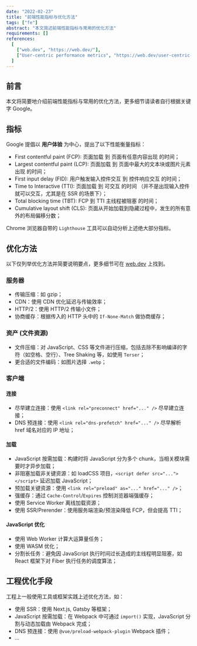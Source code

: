 ```yaml
---
date: "2022-02-23"
title: "前端性能指标与优化方法"
tags: ["fe"]
abstract: "本文简述前端性能指标与常用的优化方法"
requirements: []
references:
  [
    ["web.dev", "https://web.dev/"],
    ["User-centric performance metrics", "https://web.dev/user-centric-performance-metrics/#in-the-lab"],
  ]
---
```


## 前言

本文将简要地介绍前端性能指标与常用的优化方法，更多细节请读者自行根据关键字 Google。

## 指标

Google 提倡以 **用户体验** 为中心，提出了以下性能衡量指标：

- First contentful paint (FCP): 页面加载 到 页面有任意内容出现 的时间；
- Largest contentful paint (LCP): 页面加载 到 页面中最大的文本块或图片元素出现 的时间；
- First input delay (FID): 用户触发输入控件交互 到 控件响应交互 的时间；
- Time to Interactive (TTI): 页面加载 到 可交互 的时间 （并不是出现输入控件就可以交互，尤其是在 SSR 的场景下）；
- Total blocking time (TBT): FCP 到 TTI 主线程被阻塞 的时间；
- Cumulative layout shift (CLS): 页面从开始加载到隐藏过程中，发生的所有意外的布局偏移分数；

Chrome 浏览器自带的 `Lighthouse` 工具可以自动分析上述绝大部分指标。

## 优化方法

以下仅列举优化方法并简要说明要点，更多细节可在 [web.dev](web.dev) 上找到。

### 服务器

- 传输压缩：如 gzip；
- CDN：使用 CDN 优化延迟与传输效率；
- HTTP/2：使用 HTTP/2 传输小文件；
- 协商缓存：根据传入的 HTTP 头中的 `If-None-Match` 做协商缓存；

### 资产 (文件资源)

- 文件压缩：对 JavaScript、CSS 等文件进行压缩，包括去除不影响编译的字符（如空格、空行）、Tree Shaking 等，如使用 `Terser`；
- 更合适的文件编码：如图片选择 `.webp`；

### 客户端

#### 连接

- 尽早建立连接：使用 `<link rel="preconnect" href="..." />` 尽早建立连接；
- DNS 预连接：使用 `<link rel="dns-prefetch" href="..." />` 尽早解析 href 域名对应的 IP 地址；

#### 加载

- JavaScript 按需加载：构建时将 JavaScript 分为多个 chunk，当相关模块需要时才异步加载；
- 非阻塞加载非关键资源：如 loadCSS 项目，`<script defer src="..."></script>` 延迟加载 JavaScript；
- 预加载关键资源：使用 `<link rel="preload" as="..." href="..." />`；
- 强缓存：通过 `Cache-Control`/`Expires` 控制浏览器端强缓存；
- 使用 Service Worker 离线加载资源；
- 使用 SSR/Prerender：使用服务端渲染/预渲染降低 FCP，但会提高 TTI；

#### JavaScript 优化

- 使用 Web Worker 计算大运算量任务；
- 使用 WASM 优化；
- 分割长任务：避免因 JavaScript 执行时间过长造成的主线程明显阻塞，如 React 框架下对 Fiber 执行任务的调度算法；

## 工程优化手段

工程上一般使用工具或框架实践上述优化方法，如：

- 使用 SSR：使用 Next.js, Gatsby 等框架；
- JavaScript 按需加载：在 Webpack 中可通过 `import()` 实现，JavaScript 分割与动态加载由 Webpack 完成；
- DNS 预连接：使用 `@vue/preload-webpack-plugin` Webpack 插件；
- ...
